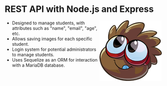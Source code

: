 # REST API with Node.js and Express

<p align="right">
<img src="/src/brownpuffle.webp" alt="black puffle" width="200" align="right" />
</p>

- Designed to manage students, with attributes such as "name", "email", "age", etc.
- Allows saving images for each specific student.
- Login system for potential administrators to manage students.
- Uses Sequelize as an ORM for interaction with a MariaDB database.
